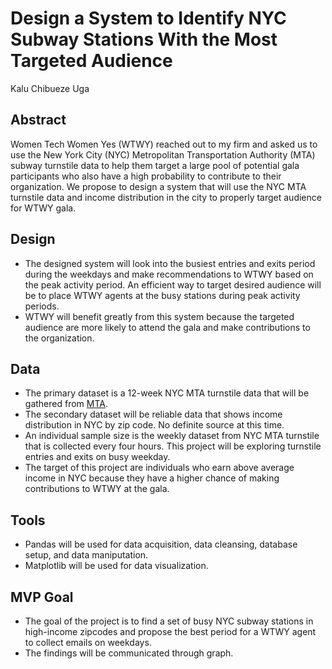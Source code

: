 # Design a System to Identify NYC Subway Stations With the Most Targeted Audience

Kalu Chibueze Uga

## Abstract
Women Tech Women Yes (WTWY) reached out to my firm and asked us to use the New York City (NYC) Metropolitan Transportation Authority (MTA) subway turnstile data to help them target a large pool of potential gala participants who also have a high probability to contribute to their organization. We propose to design a system that will use the NYC MTA turnstile data and income distribution in the city to properly target audience for WTWY gala.

## Design

* The designed system will look into the busiest entries and exits period during the weekdays and make recommendations to WTWY based on the peak activity period. An efficient way to target desired audience will be to place WTWY agents at the busy stations during peak activity periods.
* WTWY will benefit greatly from this system because the targeted audience are more likely to attend the gala and make contributions to the organization.

## Data

* The primary dataset is a 12-week NYC MTA turnstile data that will be gathered from [MTA](http://web.mta.info/developers/data/nyct/turnstile/).
* The secondary dataset will be reliable data that shows income distribution in NYC by zip code. No definite source at this time.
* An individual sample size is the weekly dataset from NYC MTA turnstile that is collected every four hours. This project will be exploring turnstile entries and exits on busy weekday.
* The target of this project are individuals who earn above average income in NYC because they have a higher chance of making contributions to WTWY at the gala.

## Tools

* Pandas will be used for data acquisition, data cleansing, database setup, and data maniputation. 
* Matplotlib will be used for data visualization.

## MVP Goal

* The goal of the project is to find a set of busy NYC subway stations in high-income zipcodes and propose the best period for a WTWY agent to collect emails on weekdays.
* The findings will be communicated through graph.
